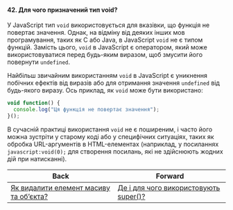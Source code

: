 #### 42. Для чого призначений тип void?

У JavaScript тип `void` використовується для вказівки, що функція не повертає значення. Однак, на відміну від деяких інших мов програмування, таких як C або Java, в JavaScript `void` не є типом функцій. Замість цього, `void` в JavaScript є оператором, який може використовуватися перед будь-яким виразом, щоб змусити його повернути `undefined`.

Найбільш звичайним використанням `void` в JavaScript є уникнення побічних ефектів від виразів або для отримання значення `undefined` від будь-якого виразу. Ось приклад, як `void` може бути використано:

```javascript
void function() {
  console.log("Ця функція не повертає значення");
}();
```

В сучасній практиці використання `void` не є поширеним, і часто його можна зустріти у старому коді або у специфічних ситуаціях, таких як обробка URL-аргументів в HTML-елементах (наприклад, у посиланнях `javascript:void(0);` для створення посилань, які не здійснюють жодних дій при натисканні).

| Back | Forward |
|---|---|
| [Як видалити елемент масиву та об’єкта?](/ua/junior/javascript/how-to-delete-an-array-element-and-object.md)  | [Де і для чого використовують super()?](/ua/junior/javascript/what-is-the-purpose-and-usage-of-super.md) |
